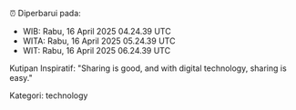 ⏰ Diperbarui pada:
- WIB: Rabu, 16 April 2025 04.24.39 UTC
- WITA: Rabu, 16 April 2025 05.24.39 UTC
- WIT: Rabu, 16 April 2025 06.24.39 UTC

Kutipan Inspiratif:
"Sharing is good, and with digital technology, sharing is easy."


Kategori: technology

